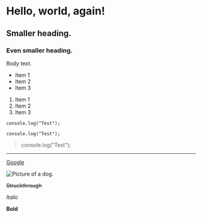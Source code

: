 # Hello, world, again!
## Smaller heading.
### Even smaller heading.
Body text.

- Item 1
- Item 2
- Item 3

1. Item 1
2. Item 2
3. Item 3

```
console.log("Test");
```

`console.log("Test");`

> console.log("Test");

---

[Google](https://google.ca)

![Picture of a dog.](https://pbs.twimg.com/profile_images/778882868000935936/4jg4K5ot_400x400.jpg)

~~Struckthrough~~

*Italic*

**Bold**


